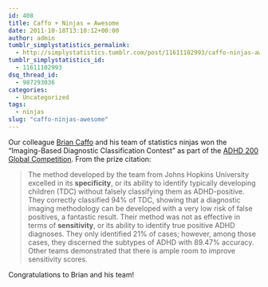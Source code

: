 ```yaml
---
id: 408
title: Caffo + Ninjas = Awesome
date: 2011-10-18T13:10:12+00:00
author: admin
tumblr_simplystatistics_permalink:
  - http://simplystatistics.tumblr.com/post/11611102993/caffo-ninjas-awesome
tumblr_simplystatistics_id:
  - 11611102993
dsq_thread_id:
  - 987293036
categories:
  - Uncategorized
tags:
  - ninjas
slug: "caffo-ninjas-awesome"
---
```

Our colleague <a href="http://www.biostat.jhsph.edu/~bcaffo/" target="_blank">Brian Caffo</a> and his team of statistics ninjas won the &#8220;Imaging-Based Diagnostic Classification Contest&#8221; as part of the <a href="http://fcon_1000.projects.nitrc.org/indi/adhd200/results.html" target="_blank">ADHD 200 Global Competition</a>. From the prize citation:

> <span>The method developed by the team from Johns Hopkins University excelled in its <strong>specificity</strong>, or its ability to identify typically developing children (TDC) without falsely classifying them as ADHD-positive. They correctly classified 94% of TDC, showing that a diagnostic imaging methodology can be developed with a very low risk of false positives, a fantastic result. Their method was not as effective in terms of <strong>sensitivity</strong>, or its ability to identify true positive ADHD diagnoses. They only identified 21% of cases; however, among those cases, they discerned the subtypes of ADHD with 89.47% accuracy. Other teams demonstrated that there is ample room to improve sensitivity scores. </span>

<span>Congratulations to Brian and his team!</span>
